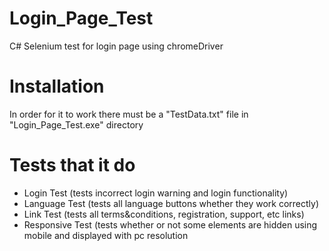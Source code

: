 # Login_Page_Test
C# Selenium test for login page using chromeDriver
# Installation
In order for it to work there must be a  "TestData.txt" file in "Login_Page_Test.exe" directory
# Tests that it do
- Login Test (tests incorrect login warning and login functionality)
- Language Test (tests all language buttons whether they work correctly)
- Link Test (tests all terms&conditions, registration, support, etc links)
- Responsive Test (tests whether or not some elements are hidden using mobile and displayed with pc resolution

